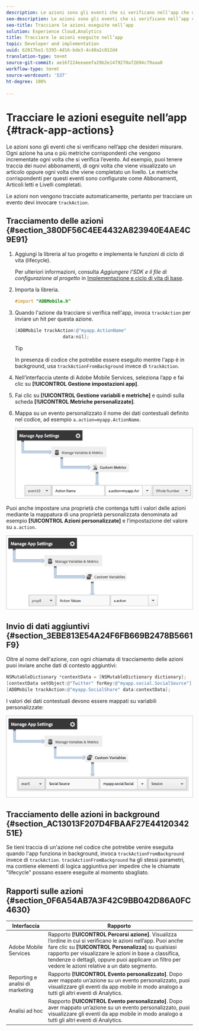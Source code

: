 ```yaml
---
description: Le azioni sono gli eventi che si verificano nell’app che desideri misurare. Ogni azione ha una o più metriche corrispondenti che vengono incrementate ogni volta che si verifica l’evento. Ad esempio, puoi tenere traccia dei nuovi abbonamenti, di ogni volta che viene visualizzato un articolo oppure ogni volta che viene completato un livello. Le metriche corrispondenti per questi eventi sono configurate come Abbonamenti, Articoli letti e Livelli completati.
seo-description: Le azioni sono gli eventi che si verificano nell’app che desideri misurare. Ogni azione ha una o più metriche corrispondenti che vengono incrementate ogni volta che si verifica l’evento. Ad esempio, puoi tenere traccia dei nuovi abbonamenti, di ogni volta che viene visualizzato un articolo oppure ogni volta che viene completato un livello. Le metriche corrispondenti per questi eventi sono configurate come Abbonamenti, Articoli letti e Livelli completati.
seo-title: Tracciare le azioni eseguite nell’app
solution: Experience Cloud,Analytics
title: Tracciare le azioni eseguite nell’app
topic: Developer and implementation
uuid: 62017be1-5395-4d16-bde3-4c40a2c012d4
translation-type: tm+mt
source-git-commit: ae16f224eeaeefa29b2e1479270a72694c79aaa0
workflow-type: tm+mt
source-wordcount: '537'
ht-degree: 100%

---
```



# Tracciare le azioni eseguite nell’app {#track-app-actions}

Le azioni sono gli eventi che si verificano nell’app che desideri misurare. Ogni azione ha una o più metriche corrispondenti che vengono incrementate ogni volta che si verifica l’evento. Ad esempio, puoi tenere traccia dei nuovi abbonamenti, di ogni volta che viene visualizzato un articolo oppure ogni volta che viene completato un livello. Le metriche corrispondenti per questi eventi sono configurate come Abbonamenti, Articoli letti e Livelli completati.

Le azioni non vengono tracciate automaticamente, pertanto per tracciare un evento devi invocare `trackAction`.

## Tracciamento delle azioni {#section_380DF56C4EE4432A823940E4AE4C9E91}

1. Aggiungi la libreria al tuo progetto e implementa le funzioni di ciclo di vita (lifecycle).

   Per ulteriori informazioni, consulta *Aggiungere l’SDK e il file di configurazione al progetto* in [Implementazione e ciclo di vita di base](/help/ios/getting-started/dev-qs.md).
1. Importa la libreria.

   ```objective-c
   #import "ADBMobile.h"
   ```

1. Quando l&#39;azione da tracciare si verifica nell&#39;app, invoca `trackAction` per inviare un hit per questa azione.

   ```objective-c
   [ADBMobile trackAction:@"myapp.ActionName"  
                     data:nil];
   ```

   >[!TIP]
   >
   >In presenza di codice che potrebbe essere eseguito mentre l&#39;app è in background, usa `trackActionFromBackground` invece di `trackAction`.

1. Nell’interfaccia utente di Adobe Mobile Services, seleziona l’app e fai clic su **[!UICONTROL Gestione impostazioni app]**.

1. Fai clic su **[!UICONTROL Gestione variabili e metriche]** e quindi sulla scheda **[!UICONTROL Metriche personalizzate]**.

1. Mappa su un evento personalizzato il nome dei dati contestuali definito nel codice, ad esempio `a.action=myapp.ActionName`.

   ![](assets/map-event-context-data.png)

Puoi anche impostare una proprietà che contenga tutti i valori delle azioni mediante la mappatura di una proprietà personalizzata denominata ad esempio **[!UICONTROL Azioni personalizzate]** e l’impostazione del valore su `a.action`.

![](assets/map-custom-prop.png)

## Invio di dati aggiuntivi {#section_3EBE813E54A24F6FB669B2478B5661F9}

Oltre al nome dell&#39;azione, con ogni chiamata di tracciamento delle azioni puoi inviare anche dati di contesto aggiuntivi:

```objective-c
NSMutableDictionary *contextData = [NSMutableDictionary dictionary]; 
[contextData setObject:@"Twitter" forKey:@"myapp.social.SocialSource"]; 
[ADBMobile trackAction:@"myapp.SocialShare" data:contextData];
```

I valori dei dati contestuali devono essere mappati su variabili personalizzate:

![](assets/map-variable-context-action.png)

## Tracciamento delle azioni in background {#section_AC13013F207D4FBAAF27E4412034251E}

Se tieni traccia di un&#39;azione nel codice che potrebbe venire eseguita quando l&#39;app funziona in background, invoca `trackActionFromBackground` invece di `trackAction`. `trackActionFromBackground` ha gli stessi parametri, ma contiene elementi di logica aggiuntiva per impedire che le chiamate &quot;lifecycle&quot; possano essere eseguite al momento sbagliato.

## Rapporti sulle azioni {#section_0F6A54AB7A3F42C9BB042D86A0FC4630}

| Interfaccia | Rapporto |
|--- |--- |
| Adobe Mobile Services | Rapporto **[!UICONTROL Percorsi azione]**. Visualizza l’ordine in cui si verificano le azioni nell’app. Puoi anche fare clic su **[!UICONTROL Personalizza]** su qualsiasi rapporto per visualizzare le azioni in base a classifica, tendenze o dettagli, oppure puoi applicare un filtro per vedere le azioni relative a un dato segmento. |
| Reporting e analisi di marketing | Rapporto **[!UICONTROL Evento personalizzato]**.  Dopo aver mappato un’azione su un evento personalizzato, puoi visualizzare gli eventi da app mobile in modo analogo a tutti gli altri eventi di Analytics. |
| Analisi ad hoc | Rapporto **[!UICONTROL Evento personalizzato]**. Dopo aver mappato un’azione su un evento personalizzato, puoi visualizzare gli eventi da app mobile in modo analogo a tutti gli altri eventi di Analytics. |